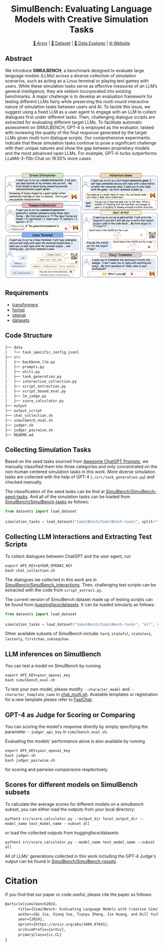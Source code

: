 <div align= "center">
    <h1> SimulBench: Evaluating Language Models with Creative Simulation Tasks
</h1>
</div>


<div align= "center">
<p>
<a href="https://xxx">📖 Arxiv</a> |
<a href="https://huggingface.co/datasets/SimulBench/SimulBench">🤗 Dataset</a> |
<a href="https://huggingface.co/spaces/SimulBench/SimulBench">🤗 Data Explorer</a> |
<a href="https://simulbench.github.io/">🌐 Website</a> 
</p>
</div>

[comment]: <> ([📖 Arxiv]&#40;https://xxx&#41; | [🤗 Dataset]&#40;https://huggingface.co/datasets/SimulBench/SimulBench&#41; | [🤗 Data Explorer]&#40;https://huggingface.co/spaces/SimulBench/SimulBench&#41; | [🌐 Website]&#40;https://simulbench.github.io/&#41;)




## Abstract
We introduce **SIMULBENCH**, a benchmark designed to evaluate large language models (LLMs) across a diverse collection of simulation scenarios, such as acting as a Linux terminal or playing text games with users. While these simulation tasks serve as effective measures of an LLM’s general intelligence, they are seldom incorporated into existing benchmarks. A major challenge is to develop an evaluation framework for testing different LLMs fairly while preserving the multi-round interactive nature of simulation tasks between users and AI. To tackle this issue, we suggest using a fixed LLM as a user agent to engage with an LLM to collect dialogues first under different tasks. Then, challenging dialogue scripts are extracted for evaluating different target LLMs. To facilitate automatic assessment on SIMULBENCH, GPT-4 is employed as the evaluator, tasked with reviewing the quality of the final response generated by the target LLMs given multi-turn dialogue scripts. Our comprehensive experiments indicate that these simulation tasks continue to pose a significant challenge with their unique natures and show the gap between proprietary models and the most advanced open LLMs. For example, GPT-4-turbo outperforms LLaMA-3-70b-Chat on 18.55% more cases.

[comment]: <> (![]&#40;./examples.png&#41;)

<h1 align="center">
<img src="./examples.png" alt="SimulBench examples"/>
<br>
</h1>

## Requirements

* [transformers](https://github.com/huggingface/transformers)
* [fschat](https://github.com/lm-sys/FastChat)
* [openai](https://github.com/openai/openai-python)
* [datasets](https://github.com/huggingface/datasets)


## Code Structure

```
├── data
│   └── task_specific_config.jsonl
├── src
│   ├── backbone_llm.py
│   ├── prompts.py
│   ├── utils.py
│   ├── task_generation.py
│   ├── interactive_collection.py
│   ├── script_extraction.py
│   ├── script_based_eval.py
│   ├── lm_judge.py
│   ├── score_calculator.py
├── output
├── output_script
├── chat_collection.sh
├── simulbench_eval.sh
├── judger.sh
├── judger_pairwise.sh
├── README.md
```

## Collecting Simulation Tasks

Based on the seed tasks sourced from [Awesome ChatGPT Prompts](https://github.com/f/awesome-chatgpt-prompts), we manually classified them into three categories and only concentrated on the non-human centered simulation tasks in this work. More diverse simulation tasks are collected with the help of GPT-4 (`./src/task_generation.py`) and checked manually.

The classification of the seed tasks can be find at [SimulBench/SimulBench-seed-tasks](https://huggingface.co/datasets/SimulBench/SimulBench-seed-tasks). And all of the simulation tasks can be loaded from [SimulBench/SimulBench-tasks](https://huggingface.co/datasets/SimulBench/SimulBench-tasks) as follows:
```python
from datasets import load_dataset

simulation_tasks = load_dataset("SimulBench/SimulBench-tasks", split="test")
```

## Collecting LLM Interactions and Extracting Test Scripts
To collect dialogues between ChatGPT and the user agent, run
```shell
export API_KEY=$YOUR_OPENAI_KEY
bash chat_collection.sh
```

The dialogues we collected in this work are in [SimulBench/SimulBench_interactions](https://huggingface.co/datasets/SimulBench/SimulBench_interactions). Then, challenging test scripts can be extracted with the code from `script_extract.py`.

The current version of SimulBench dataset made up of testing scripts can be found from [huggingface/datasets](https://huggingface.co/datasets/SimulBench/SimulBench). It can be loaded simularly as follows:
```python
from datasets import load_dataset

simulation_tasks = load_dataset("SimulBench/SimulBench-tasks", "all", split="test")
```
Other available subsets of SimulBench include: `hard`, `stateful`, `stateless`, `lastonly`, `firstchan`, `subseqchan`.

## LLM inferences on SimulBench

You can test a model on SimulBench by running
```shell
export API_KEY=your_openai_key
bash simulbench_eval.sh
```

To test your own model, please modify `--character_model` and `--character_template_name` in [chat_multi.sh](https://github.com/SimulBench/SimulBench/blob/main/chat_multi.sh). Available templates or registration for a new template please refer to [FastChat](https://github.com/lm-sys/FastChat/blob/main/fastchat/conversation.py).


## GPT-4 as Judge for Scoring or Comparing
You can scoring the model's response directly by simply specifying the parameter `--judger_api_key` in `simulbench_eval.sh`.

Evaluating the models' performance alone is also available by running
```shell
export API_KEY=your_openai_key
bash judger.sh
bash judger_pairwise.sh
```
for scoring and pairwise comparisons resplectively.

## Scores for different models on SimulBench subsets
To calculate the average scores for different models on a simulbench subset, you can either load the outputs from your local directory:
```shell
python3 src/score_calculator.py --output_dir local_output_dir --model_name test_model_name --subset all
```

or load the collected outputs from huggingface/datasets:
```shell
python3 src/score_calculator.py --model_name test_model_name --subset all
```

All of LLMs' generations collected in this work including the GPT-4 Judge's output can be found in [SimulBench/SimulBench-results](https://huggingface.co/datasets/SimulBench/SimulBench-results).


# Citation
If you find that our paper or code useful, please cite the paper as follows:
```latex
@article{simulbench2024,
      title={SimulBench: Evaluating Language Models with Creative Simulation Tasks}, 
      author={Qi Jia, Xiang Yue, Tianyu Zheng, Jie Huang, and Bill Yuchen Lin},
      year={2024},
      eprint={https://arxiv.org/abs/2409.07641},
      archivePrefix={arXiv},
      primaryClass={cs.CL}
}
```


  
    
